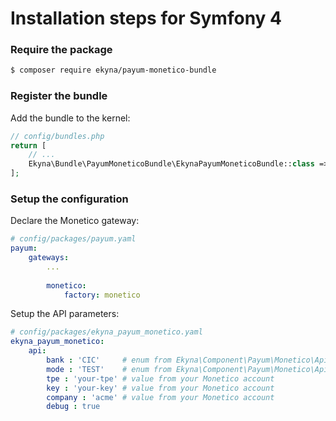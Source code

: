 # Installation steps for Symfony 4

### Require the package

```bash
$ composer require ekyna/payum-monetico-bundle
```

### Register the bundle

Add the bundle to the kernel:

```php
// config/bundles.php
return [
    // ...
    Ekyna\Bundle\PayumMoneticoBundle\EkynaPayumMoneticoBundle::class => ['all' => true],
];
```

### Setup the configuration
Declare the Monetico gateway:

```yaml
# config/packages/payum.yaml
payum:
    gateways:
        ...
    
        monetico:
            factory: monetico
```

Setup the API parameters:

```yaml
# config/packages/ekyna_payum_monetico.yaml
ekyna_payum_monetico:
    api:
        bank : 'CIC'     # enum from Ekyna\Component\Payum\Monetico\Api\Api
        mode : 'TEST'    # enum from Ekyna\Component\Payum\Monetico\Api\Api
        tpe : 'your-tpe' # value from your Monetico account
        key : 'your-key' # value from your Monetico account
        company : 'acme' # value from your Monetico account
        debug : true
```

